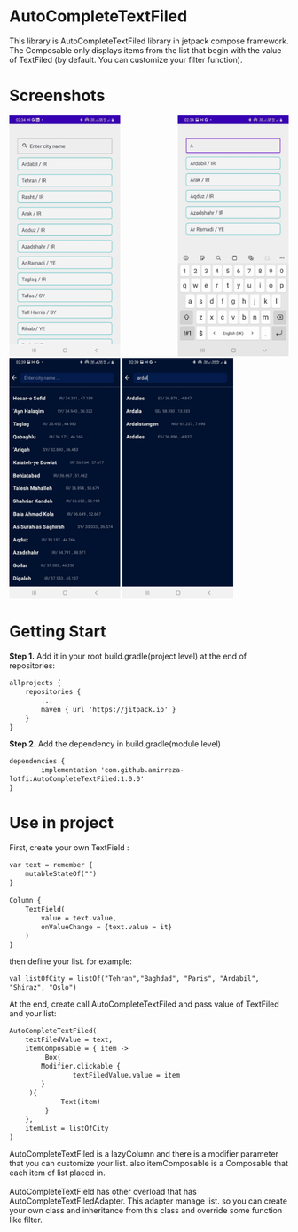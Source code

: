 # AutoCompleteTextFiled
This library is AutoCompleteTextFiled library in jetpack compose framework. 
The Composable only displays items from the list that begin with the value of TextFiled (by default. You can customize your filter function).
# Screenshots
<div>
  <img src="/screenshots/1.jpg" width="200" style="margin-right:100px"/>
  <img src="/screenshots/2.jpg" width="200"/>
  <img src="/screenshots/3.jpg" width="200"/>
  <img src="/screenshots/4.jpg" width="200"/>
 </div>
 
 # Getting Start <br/>


  __Step 1.__  Add it in your root build.gradle(project level) at the end of repositories:

	allprojects {
		repositories {
			...
			maven { url 'https://jitpack.io' }
		}
	}
	
__Step 2.__ Add the dependency in build.gradle(module level)

	dependencies {
	        implementation 'com.github.amirreza-lotfi:AutoCompleteTextFiled:1.0.0'
	}
  
  # Use in project
  First, create your own TextField :
  
    var text = remember {
        mutableStateOf("")
    }
    
    Column {
        TextField(
            value = text.value,
            onValueChange = {text.value = it}
        )
    }
then define your list. for example:

    val listOfCity = listOf("Tehran","Baghdad", "Paris", "Ardabil", "Shiraz", "Oslo")

At the end, create call AutoCompleteTextFiled and pass value of TextFiled and your list:

    AutoCompleteTextFiled(
        textFiledValue = text,
        itemComposable = { item ->
             Box(
	     	Modifier.clickable { 
            		textFiledValue.value = item
        	}
	     ){
                 Text(item)
             }            
        },
        itemList = listOfCity 
    )

AutoCompleteTextFiled is a lazyColumn and there is a modifier parameter that you can customize your list. also 
itemComposable is a Composable that each item of list placed in. <br/><br/>
AutoCompleteTextField has other overload that has AutoCompleteTextFiledAdapter. This adapter manage list.
so you can create your own class and inheritance from this class and override some function like filter.
